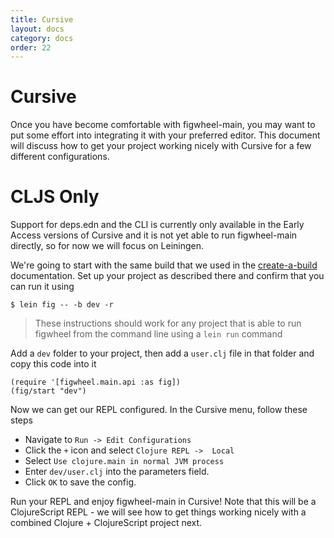 ```yaml
---
title: Cursive
layout: docs
category: docs
order: 22
---
```


# Cursive

Once you have become comfortable with figwheel-main, you may want to put some effort into integrating it with your preferred editor. This document will discuss how to get your project working nicely with Cursive for a few different configurations.


# CLJS Only 

Support for deps.edn and the CLI is currently only available in the Early Access versions of Cursive and it is not yet able to run figwheel-main directly, so for now we will focus on Leiningen.
 
We're going to start with the same build that we used in the [create-a-build] documentation. Set up your project as described there and confirm that you can run it using
 
```shell
$ lein fig -- -b dev -r
```
> These instructions should work for any project that is able to run figwheel from the command line using a `lein run` command

Add a `dev` folder to your project, then add a `user.clj` file in that folder and copy this code into it 

```
(require '[figwheel.main.api :as fig])
(fig/start "dev")
```

Now we can get our REPL configured. In the Cursive menu, follow these steps

* Navigate to `Run -> Edit Configurations`
* Click the `+` icon and select `Clojure REPL ->  Local`
* Select `Use clojure.main in normal JVM process` 
* Enter `dev/user.clj` into the parameters field. 
* Click `OK` to save the config.

Run your REPL and enjoy figwheel-main in Cursive! Note that this will be a ClojureScript REPL - we will see how to get things working nicely with a combined Clojure + ClojureScript project next.

[create-a-build]: https://figwheel.org/docs/create_a_build.html
